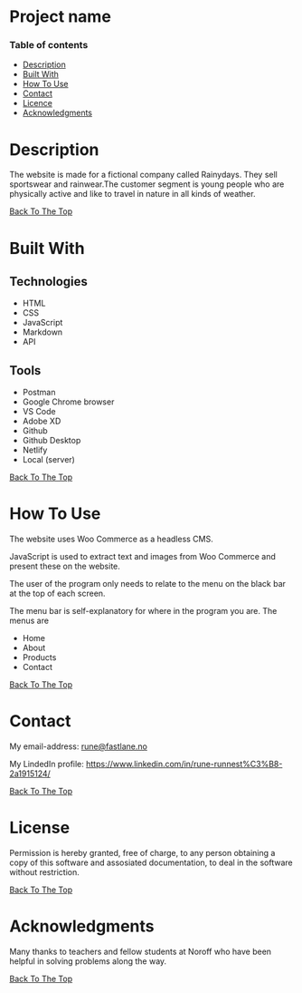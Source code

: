 # Project name

### Table of contents

- [Description](#description)
- [Built With](#built-with)
- [How To Use](#how-to-use)
- [Contact](#contact)
- [Licence](#license)
- [Acknowledgments](#acknowledgments)

# Description
The website is made for a fictional company called Rainydays. They sell sportswear and rainwear.The customer segment is young people who are physically active and like to travel in nature in all kinds of weather.

[Back To The Top](#project-name)

# Built With

## Technologies
- HTML
- CSS
- JavaScript
- Markdown
- API

## Tools
- Postman
- Google Chrome browser
- VS Code
- Adobe XD
- Github
- Github Desktop
- Netlify
- Local (server)


[Back To The Top](#project-name)

# How To Use
The website uses Woo Commerce as a headless CMS.

JavaScript is used to extract text and images from Woo Commerce and present these on the website.

The user of the program only needs to relate to the menu on the black bar at the top of each screen. 

The menu bar is self-explanatory for where in the program you are.
The menus are
- Home
- About
- Products
- Contact

[Back To The Top](#project-name)

# Contact
My email-address: rune@fastlane.no

My LindedIn profile: https://www.linkedin.com/in/rune-runnest%C3%B8-2a1915124/

[Back To The Top](#project-name)

# License
Permission is hereby granted, free of charge, to any person obtaining a copy of this software and assosiated documentation, to deal in the software without restriction. 

[Back To The Top](#project-name)

# Acknowledgments
Many thanks to teachers and fellow students at Noroff who have been helpful in solving problems along the way.

[Back To The Top](#project-name)